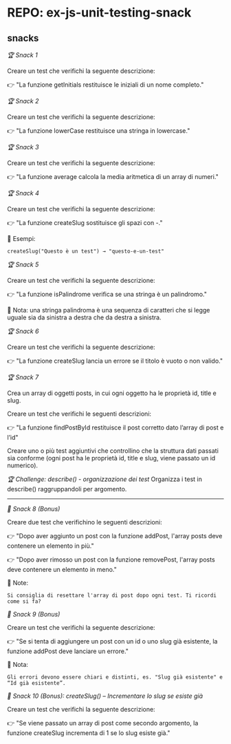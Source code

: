 REPO: ex-js-unit-testing-snack
===

## snacks

*🏆 Snack 1*

Creare un test che verifichi la seguente descrizione:

👉 "La funzione getInitials restituisce le iniziali di un nome completo."



*🏆 Snack 2*

Creare un test che verifichi la seguente descrizione:

👉 "La funzione lowerCase restituisce una stringa in lowercase."



*🏆 Snack 3*

Creare un test che verifichi la seguente descrizione:

👉 "La funzione average calcola la media aritmetica di un array di numeri."



*🏆 Snack 4*

Creare un test che verifichi la seguente descrizione:

👉 "La funzione createSlug sostituisce gli spazi con -."

📌 Esempi:

    createSlug("Questo è un test") → "questo-e-un-test"




*🏆 Snack 5*

Creare un test che verifichi la seguente descrizione:

👉 "La funzione isPalindrome verifica se una stringa è un palindromo."


📌 Nota: una stringa palindroma è una sequenza di caratteri che si legge uguale sia da sinistra a destra che da destra a sinistra.




*🏆 Snack 6*

Creare un test che verifichi la seguente descrizione:

👉 "La funzione createSlug lancia un errore se il titolo è vuoto o non valido."



*🏆 Snack 7*

Crea un array di oggetti posts, in cui ogni oggetto ha le proprietà id, title e slug.

Creare un test che verifichi le seguenti descrizioni:

👉 "La funzione findPostById restituisce il post corretto dato l’array di post e l’id"


Creare uno o più test aggiuntivi che controllino che la struttura dati passati sia conforme (ogni post ha le proprietà id, title e slug, viene passato un id numerico).



*🏆 Challenge: describe() - organizzazione dei test*
Organizza i test in describe() raggruppandoli per argomento.

------------------------------------------------




*🎯 Snack 8 (Bonus)*

Creare due test che verifichino le seguenti descrizioni:

👉 "Dopo aver aggiunto un post con la funzione addPost, l'array posts deve contenere un elemento in più."

👉 "Dopo aver rimosso un post con la funzione removePost, l'array posts deve contenere un elemento in meno."

📌 Note:

    Si consiglia di resettare l'array di post dopo ogni test. Ti ricordi come si fa?



*🎯 Snack 9 (Bonus)*

Creare un test che verifichi la seguente descrizione:

👉 "Se si tenta di aggiungere un post con un id o uno slug già esistente, la funzione addPost deve lanciare un errore."

📌 Nota:

    Gli errori devono essere chiari e distinti, es. "Slug già esistente" e “Id già esistente”.



*🎯 Snack 10 (Bonus): createSlug() – Incrementare lo slug se esiste già*

Creare un test che verifichi la seguente descrizione:

👉 "Se viene passato un array di post come secondo argomento, la funzione createSlug incrementa di 1 se lo slug esiste già."

